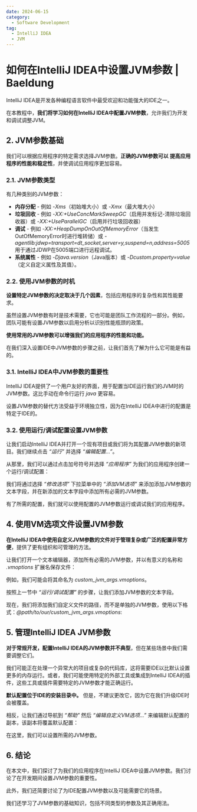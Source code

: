 ```yaml
---
date: 2024-06-15
category:
  - Software Development
tag:
  - IntelliJ IDEA
  - JVM
---
```

# 如何在IntelliJ IDEA中设置JVM参数 | Baeldung

IntelliJ IDEA是开发各种编程语言软件中最受欢迎和功能强大的IDE之一。

在本教程中，**我们将学习如何在IntelliJ IDEA中配置JVM参数**，允许我们为开发和调试调整JVM。

## 2. JVM参数基础

我们可以根据应用程序的特定需求选择JVM参数。**正确的JVM参数可以** **提高应用程序的性能和稳定性**，并使调试应用程序更加容易。

### 2.1. JVM参数类型

有几种类别的JVM参数：

- **内存分配** - 例如 _-Xms_（初始堆大小）或 _-Xmx_（最大堆大小）
- **垃圾回收** - 例如 _-XX:+UseConcMarkSweepGC_（启用并发标记-清除垃圾回收器）或 _-XX:+UseParallelGC_（启用并行垃圾回收器）
- **调试** - 例如 _-XX:+HeapDumpOnOutOfMemoryError_（当发生OutOfMemoryError时进行堆转储）或 _-agentlib:jdwp=transport=dt_socket,server=y,suspend=n,address=5005_ 用于通过JDWP在5005端口进行远程调试。
- **系统属性** - 例如 _-Djava.version_（Java版本）或 _-Dcustom.property=value_（定义自定义属性及其值）。

### 2.2. 使用JVM参数的时机

**设置特定JVM参数的决定取决于几个因素**，包括应用程序的复杂性和其性能要求。

虽然设置JVM参数有时是技术需要，它也可能是团队工作流程的一部分。例如，团队可能有设置JVM参数以启用分析以识别性能瓶颈的政策。

**使用常用的JVM参数可以增强我们的应用程序的性能和功能。**

在我们深入设置IDE中JVM参数的步骤之前，让我们首先了解为什么它可能是有益的。

### 3.1. IntelliJ IDEA中JVM参数的重要性

IntelliJ IDEA提供了一个用户友好的界面，用于配置当IDE运行我们的JVM时的JVM参数。这比手动在命令行运行 _java_ 更容易。

设置JVM参数的替代方法受益于环境独立性，因为在IntelliJ IDEA中进行的配置是特定于IDE的。

### 3.2. 使用运行/调试配置设置JVM参数

让我们启动IntelliJ IDEA并打开一个现有项目或我们将为其配置JVM参数的新项目。我们继续点击 _“运行”_ 并选择 _“编辑配置…”_。

从那里，我们可以通过点击加号符号并选择 _“应用程序”_ 为我们的应用程序创建一个运行/调试配置：

我们将通过选择 _“修改选项”_ 下拉菜单中的 _“添加VM选项”_ 来添加添加JVM参数的文本字段，并在新添加的文本字段中添加所有必需的JVM参数。

有了所需的配置，我们就可以使用配置的JVM参数运行或调试我们的应用程序。

## 4. 使用VM选项文件设置JVM参数

**在IntelliJ IDEA中使用自定义JVM参数的文件对于管理复杂或广泛的配置非常方便**，提供了更有组织和可管理的方法。

让我们打开一个文本编辑器，添加所有必需的JVM参数，并以有意义的名称和 _.vmoptions_ 扩展名保存文件：

例如，我们可能会将其命名为 _custom_jvm_args.vmoptions_。

按照上一节中 _“运行/调试配置”_ 的步骤，让我们添加JVM参数的文本字段。

现在，我们将添加我们自定义文件的路径，而不是单独的JVM参数，使用以下格式：_@path/to/our/custom_jvm_args.vmoptions_:

## 5. 管理IntelliJ IDEA JVM参数

**对于常规开发，配置IntelliJ IDEA的JVM参数并不典型**，但在某些场景中我们需要调整它们。

我们可能正在处理一个异常大的项目或复杂的代码库，这将需要IDE以比默认设置更多的内存运行。或者，我们可能使用特定的外部工具或集成到IntelliJ IDEA的插件，这些工具或插件需要特定的JVM参数才能正确运行。

**默认配置位于IDE的安装目录中。** 但是，不建议更改它，因为它在我们升级IDE时会被覆盖。

相反，让我们通过导航到 _“帮助”_ 然后 _“编辑自定义VM选项…”_ 来编辑默认配置的副本，该副本将覆盖默认配置：

在这里，我们可以设置所需的JVM参数。

## 6. 结论

在本文中，我们探讨了为我们的应用程序在IntelliJ IDEA中设置JVM参数。我们讨论了在开发期间设置JVM参数的重要性。

此外，我们还简要讨论了为IDE配置JVM参数以及可能需要它的场景。

我们还学习了JVM参数的基础知识，包括不同类型的参数及其正确用法。
